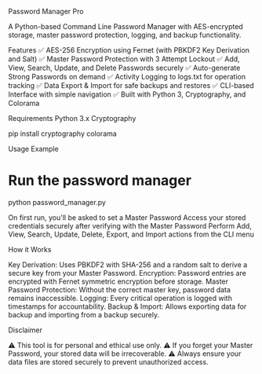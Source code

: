 Password Manager Pro

A Python-based Command Line Password Manager with AES-encrypted storage, master password protection, logging, and backup functionality.

Features
✅ AES-256 Encryption using Fernet (with PBKDF2 Key Derivation and Salt)
✅ Master Password Protection with 3 Attempt Lockout
✅ Add, View, Search, Update, and Delete Passwords securely
✅ Auto-generate Strong Passwords on demand
✅ Activity Logging to logs.txt for operation tracking
✅ Data Export & Import for safe backups and restores
✅ CLI-based Interface with simple navigation
✅ Built with Python 3, Cryptography, and Colorama

Requirements
Python 3.x
Cryptography

pip install cryptography colorama

Usage Example
# Run the password manager  
python password_manager.py  

On first run, you'll be asked to set a Master Password
Access your stored credentials securely after verifying with the Master Password
Perform Add, View, Search, Update, Delete, Export, and Import actions from the CLI menu

How it Works

Key Derivation: Uses PBKDF2 with SHA-256 and a random salt to derive a secure key from your Master Password.
Encryption: Password entries are encrypted with Fernet symmetric encryption before storage.
Master Password Protection: Without the correct master key, password data remains inaccessible.
Logging: Every critical operation is logged with timestamps for accountability.
Backup & Import: Allows exporting data for backup and importing from a backup securely.

Disclaimer

⚠️ This tool is for personal and ethical use only.
⚠️ If you forget your Master Password, your stored data will be irrecoverable.
⚠️ Always ensure your data files are stored securely to prevent unauthorized access.


